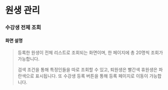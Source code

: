 # 원생 관리



### 수강생 전체 조회

#### 화면 설명

> 등록한 원생이 전체 리스트로 조회되는 화면이며, 한 페이지에 총 20명씩 조회가 가능합니다.
>
> &#x20;검색 조건을 통해 특정인들을 따로 조회할 수 있고, 퇴원생은 빨간색 휴원생은 파란색으로 표시됩니다. 또 수강생 등록 버튼을 통해 등록 페이지로 이동이 가능합니다.
